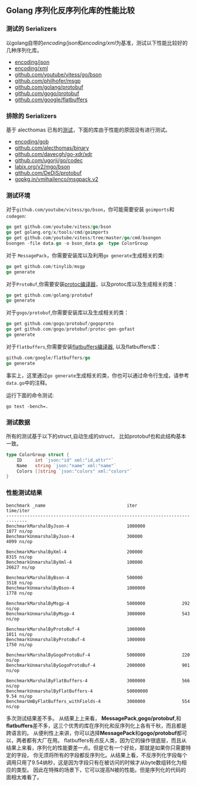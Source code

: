 ## Golang 序列化反序列化库的性能比较


### 测试的 Serializers
以golang自带的*encoding/json*和*encoding/xml*为基准，测试以下性能比较好的几种序列化库。
* [encoding/json](http://golang.org/pkg/encoding/json/)
* [encoding/xml](http://golang.org/pkg/encoding/xml/)
* [github.com/youtube/vitess/go/bson](http://github.com/youtube/vitess/go/bson)
* [github.com/philhofer/msgp](http://github.com/philhofer/msgp)
* [github.com/golang/protobuf](http://github.com/golang/protobuf)
* [github.com/gogo/protobuf](http://github.com/gogo/protobuf)
* [github.com/google/flatbuffers](http://github.com/google/flatbuffers)


### 排除的 Serializers
基于 alecthomas 已有的[测试](https://github.com/alecthomas/go_serialization_benchmarks)，下面的库由于性能的原因没有进行测试。

* [encoding/gob](http://golang.org/pkg/encoding/gob/)
* [github.com/alecthomas/binary](http://github.com/alecthomas/binary)
* [github.com/davecgh/go-xdr/xdr](http://github.com/davecgh/go-xdr/xdr)
* [github.com/ugorji/go/codec](http://github.com/ugorji/go/codec)
* [labix.org/v2/mgo/bson](http://labix.org/v2/mgo/bson)
* [github.com/DeDiS/protobuf](http://github.com/DeDiS/protobuf)
* [gopkg.in/vmihailenco/msgpack.v2](http://gopkg.in/vmihailenco/msgpack.v2)

### 测试环境
对于`github.com/youtube/vitess/go/bson`，你可能需要安装 `goimports`和`codegen`:
``` go
go get github.com/youtube/vitess/go/bson
go get golang.org/x/tools/cmd/goimports
go get github.com/youtube/vitess/tree/master/go/cmd/bsongen
bsongen -file data.go -o bson_data.go -type ColorGroup
```
对于 `MessagePack`，你需要安装库以及利用`go generate`生成相关的类:
``` go
go get github.com/tinylib/msgp
go generate
```

对于`ProtoBuf`,你需要安装[protoc编译器](https://github.com/google/protobuf/releases)，以及protoc库以及生成相关的类：
``` go
go get github.com/golang/protobuf
go generate
```

对于`gogo/protobuf`,你需要安装库以及生成相关的类：
``` go
go get github.com/gogo/protobuf/gogoproto
go get github.com/gogo/protobuf/protoc-gen-gofast
go generate
```

对于`flatbuffers`,你需要安装[flatbuffers编译器](https://github.com/google/flatbuffers/releases), 以及flatbuffers库：
``` go
github.com/google/flatbuffers/go
go generate
```

事实上，这里通过`go generate`生成相关的类，你也可以通过命令行生成，请参考`data.go`中的注释。


运行下面的命令测试:
```
go test -bench=.
```
### 测试数据
所有的测试基于以下的struct,自动生成的struct， 比如protobuf也和此结构基本一致。
``` go
type ColorGroup struct {
	ID     int `json:"id" xml:"id,attr""`
	Name   string `json:"name" xml:"name"`
	Colors []string `json:"colors" xml:"colors"`
}
```

    
### 性能测试结果
```
benchmark _name                               iter                 time/iter 
------------------------------------------------------------------------------
BenchmarkMarshalByJson-4                      1000000              1877 ns/op
BenchmarkUnmarshalByJson-4                    300000               4099 ns/op

BenchmarkMarshalByXml-4                       200000               8315 ns/op
BenchmarkUnmarshalByXml-4                     100000               26627 ns/op

BenchmarkMarshalByBson-4                      500000               3518 ns/op
BenchmarkUnmarshalByBson-4                    1000000              1778 ns/op

BenchmarkMarshalByMsgp-4                      5000000              292 ns/op
BenchmarkUnmarshalByMsgp-4                    3000000              543 ns/op

BenchmarkMarshalByProtoBuf-4                  1000000              1011 ns/op
BenchmarkUnmarshalByProtoBuf-4                1000000              1750 ns/op

BenchmarkMarshalByGogoProtoBuf-4              5000000              220 ns/op
BenchmarkUnmarshalByGogoProtoBuf-4            2000000              901 ns/op

BenchmarkMarshalByFlatBuffers-4               3000000              566 ns/op
BenchmarkUnmarshalByFlatBuffers-4             50000000             9.54 ns/op
BenchmarUmByFlatBuffers_withFields-4          3000000              554 ns/op
```
多次测试结果差不多。
从结果上上来看， **MessagePack**,**gogo/protobuf**,和**flatbuffers**差不多，这三个优秀的库在序列化和反序列化上各有千秋，而且都是跨语言的。
从便利性上来讲，你可以选择**MessagePack**和**gogo/protobuf**都可以，两者都有大厂在用。
flatbuffers有点反人类，因为它的操作很底层，而且从结果上来看，序列化的性能要差一点。但是它有一个好处，那就是如果你只需要特定的字段，
你无须将所有的字段都反序列化。从结果上看，不反序列化字段每个调用只用了9.54纳秒，这是因为字段只有在被访问的时候才从byte数组转化为相应的类型。
因此在特殊的场景下，它可以提高N被的性能。但是序列化的代码的面相太难看了。



